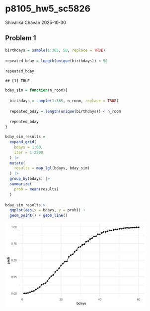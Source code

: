 p8105_hw5_sc5826
================
Shivalika Chavan
2025-10-30

## Problem 1

``` r
birthdays = sample(1:365, 50, replace = TRUE)

repeated_bday = length(unique(birthdays)) < 50

repeated_bday
```

    ## [1] TRUE

``` r
bday_sim = function(n_room){
  
  birthdays = sample(1:365, n_room, replace = TRUE)

  repeated_bday = length(unique(birthdays)) < n_room
  
  repeated_bday
}
```

``` r
bday_sim_results = 
  expand_grid(
    bdays = 1:60,
    iter = 1:2500
  ) |> 
  mutate(
    results = map_lgl(bdays, bday_sim)
  ) |> 
  group_by(bdays) |> 
  summarize(
    prob = mean(results)
  ) 

bday_sim_results|> 
  ggplot(aes(x = bdays, y = prob)) +
  geom_point() + geom_line()
```

<img src="p8105_hw5_sc5826_files/figure-gfm/unnamed-chunk-3-1.png" width="90%" />

